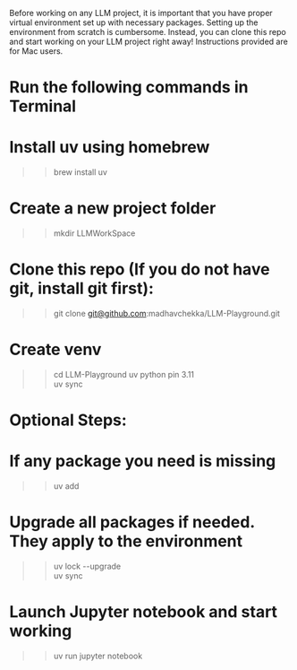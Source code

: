Before working on any LLM project, it is important that you have proper virtual environment set up with necessary packages. Setting up the environment from scratch is cumbersome. Instead, you can clone this repo and start working on your LLM project right away! Instructions provided are for Mac users.

# Run the following commands in Terminal
# Install uv using homebrew
>> brew install uv

# Create a new project folder
>> mkdir LLMWorkSpace

# Clone this repo (If you do not have git, install git first):
>> git clone git@github.com:madhavchekka/LLM-Playground.git

# Create venv
>> cd LLM-Playground
>> uv python pin 3.11  
>> uv sync  

# Optional Steps:
# If any package you need is missing 
>> uv add <package-name>

# Upgrade all packages if needed. They apply to the environment
>> uv lock --upgrade  
>> uv sync  

# Launch Jupyter notebook and start working
>> uv run jupyter notebook


